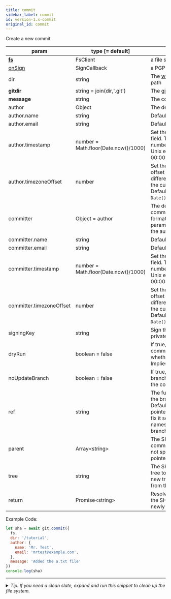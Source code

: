 ```yaml
---
title: commit
sidebar_label: commit
id: version-1.x-commit
original_id: commit
---
```


Create a new commit

| param                    | type [= default]                     | description                                                                                                                                                                                          |
| ------------------------ | ------------------------------------ | ---------------------------------------------------------------------------------------------------------------------------------------------------------------------------------------------------- |
| [**fs**](./fs)           | FsClient                             | a file system implementation                                                                                                                                                                         |
| [onSign](./onSign)       | SignCallback                         | a PGP signing implementation                                                                                                                                                                         |
| dir                      | string                               | The [working tree](dir-vs-gitdir.md) directory path                                                                                                                                                  |
| **gitdir**               | string = join(dir,'.git')            | The [git directory](dir-vs-gitdir.md) path                                                                                                                                                           |
| **message**              | string                               | The commit message to use.                                                                                                                                                                           |
| author                   | Object                               | The details about the author.                                                                                                                                                                        |
| author.name              | string                               | Default is `user.name` config.                                                                                                                                                                       |
| author.email             | string                               | Default is `user.email` config.                                                                                                                                                                      |
| author.timestamp         | number = Math.floor(Date.now()/1000) | Set the author timestamp field. This is the integer number of seconds since the Unix epoch (1970-01-01 00:00:00).                                                                                    |
| author.timezoneOffset    | number                               | Set the author timezone offset field. This is the difference, in minutes, from the current timezone to UTC. Default is `(new Date()).getTimezoneOffset()`.                                           |
| committer                | Object = author                      | The details about the commit committer, in the same format as the author parameter. If not specified, the author details are used.                                                                   |
| committer.name           | string                               | Default is `user.name` config.                                                                                                                                                                       |
| committer.email          | string                               | Default is `user.email` config.                                                                                                                                                                      |
| committer.timestamp      | number = Math.floor(Date.now()/1000) | Set the committer timestamp field. This is the integer number of seconds since the Unix epoch (1970-01-01 00:00:00).                                                                                 |
| committer.timezoneOffset | number                               | Set the committer timezone offset field. This is the difference, in minutes, from the current timezone to UTC. Default is `(new Date()).getTimezoneOffset()`.                                        |
| signingKey               | string                               | Sign the tag object using this private PGP key.                                                                                                                                                      |
| dryRun                   | boolean = false                      | If true, simulates making a commit so you can test whether it would succeed. Implies `noUpdateBranch`.                                                                                               |
| noUpdateBranch           | boolean = false                      | If true, does not update the branch pointer after creating the commit.                                                                                                                               |
| ref                      | string                               | The fully expanded name of the branch to commit to. Default is the current branch pointed to by HEAD. (TODO: fix it so it can expand branch names without throwing if the branch doesn't exist yet.) |
| parent                   | Array\<string\>                      | The SHA-1 object ids of the commits to use as parents. If not specified, the commit pointed to by `ref` is used.                                                                                     |
| tree                     | string                               | The SHA-1 object id of the tree to use. If not specified, a new tree object is created from the current git index.                                                                                   |
| return                   | Promise\<string\>                    | Resolves successfully with the SHA-1 object id of the newly created commit.                                                                                                                          |

Example Code:

```js live
let sha = await git.commit({
  fs,
  dir: '/tutorial',
  author: {
    name: 'Mr. Test',
    email: 'mrtest@example.com',
  },
  message: 'Added the a.txt file'
})
console.log(sha)
```


---

<details>
<summary><i>Tip: If you need a clean slate, expand and run this snippet to clean up the file system.</i></summary>

```js live
window.fs = new LightningFS('fs', { wipe: true })
window.pfs = window.fs.promises
console.log('done')
```
</details>

<script>
(function rewriteEditLink() {
  const el = document.querySelector('a.edit-page-link.button');
  if (el) {
    el.href = 'https://github.com/isomorphic-git/isomorphic-git/edit/master/src/api/commit.js';
  }
})();
</script>
